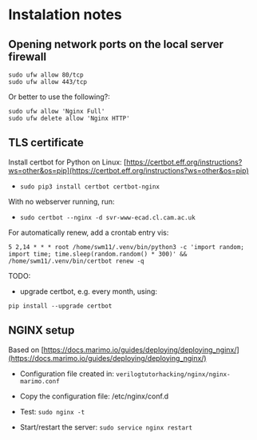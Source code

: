 # Instalation notes


## Opening network ports on the local server firewall

```
sudo ufw allow 80/tcp
sudo ufw allow 443/tcp
```

Or better to use the following?:
```
sudo ufw allow 'Nginx Full'
sudo ufw delete allow 'Nginx HTTP'
```

## TLS certificate

Install certbot for Python on Linux: [https://certbot.eff.org/instructions?ws=other&os=pip](https://certbot.eff.org/instructions?ws=other&os=pip)
* `sudo pip3 install certbot certbot-nginx`

With no webserver running, run:
* `sudo certbot --nginx -d svr-www-ecad.cl.cam.ac.uk`


For automatically renew, add a crontab entry vis:
```
5 2,14 * * * root /home/swm11/.venv/bin/python3 -c 'import random; import time; time.sleep(random.random() * 300)' && /home/swm11/.venv/bin/certbot renew -q
```


TODO:
* upgrade certbot, e.g. every month, using:
```
pip install --upgrade certbot
```

## NGINX setup

Based on [https://docs.marimo.io/guides/deploying/deploying_nginx/](https://docs.marimo.io/guides/deploying/deploying_nginx/)

* Configuration file created in: `verilogtutorhacking/nginx/nginx-marimo.conf`

* Copy the configuration file: /etc/nginx/conf.d

* Test: `sudo nginx -t`

* Start/restart the server: `sudo service nginx restart`

